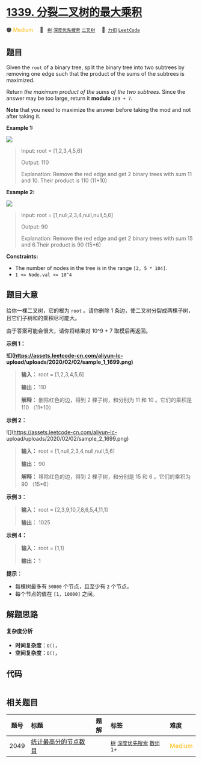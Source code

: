 # [1339. 分裂二叉树的最大乘积](https://2xiao.github.io/leetcode-js/problem/1339.html)

🟠 <font color=#ffb800>Medium</font>&emsp; 🔖&ensp; [`树`](/tag/tree.md) [`深度优先搜索`](/tag/depth-first-search.md) [`二叉树`](/tag/binary-tree.md)&emsp; 🔗&ensp;[`力扣`](https://leetcode.cn/problems/maximum-product-of-splitted-binary-tree) [`LeetCode`](https://leetcode.com/problems/maximum-product-of-splitted-binary-tree)

## 题目

Given the `root` of a binary tree, split the binary tree into two subtrees by
removing one edge such that the product of the sums of the subtrees is
maximized.

Return _the maximum product of the sums of the two subtrees_. Since the answer
may be too large, return it **modulo** `109 + 7`.

**Note** that you need to maximize the answer before taking the mod and not
after taking it.



**Example 1:**

![](https://assets.leetcode.com/uploads/2020/01/21/sample_1_1699.png)

> Input: root = [1,2,3,4,5,6]
> 
> Output: 110
> 
> Explanation: Remove the red edge and get 2 binary trees with sum 11 and 10. Their product is 110 (11*10)

**Example 2:**

![](https://assets.leetcode.com/uploads/2020/01/21/sample_2_1699.png)

> Input: root = [1,null,2,3,4,null,null,5,6]
> 
> Output: 90
> 
> Explanation: Remove the red edge and get 2 binary trees with sum 15 and 6.Their product is 90 (15*6)

**Constraints:**

  * The number of nodes in the tree is in the range `[2, 5 * 104]`.
  * `1 <= Node.val <= 10^4`


## 题目大意

给你一棵二叉树，它的根为 `root` 。请你删除 1 条边，使二叉树分裂成两棵子树，且它们子树和的乘积尽可能大。

由于答案可能会很大，请你将结果对 10^9 + 7 取模后再返回。



**示例 1：**

**![](https://assets.leetcode-cn.com/aliyun-lc-
upload/uploads/2020/02/02/sample_1_1699.png)**

> 
> 
> 
> 
> 
> **输入：** root = [1,2,3,4,5,6]
> 
> **输出：** 110
> 
> **解释：** 删除红色的边，得到 2 棵子树，和分别为 11 和 10 。它们的乘积是 110 （11*10）
> 
> 

**示例 2：**

![](https://assets.leetcode-cn.com/aliyun-lc-
upload/uploads/2020/02/02/sample_2_1699.png)

> 
> 
> 
> 
> 
> **输入：** root = [1,null,2,3,4,null,null,5,6]
> 
> **输出：** 90
> 
> **解释：** 移除红色的边，得到 2 棵子树，和分别是 15 和 6 。它们的乘积为 90 （15*6）
> 
> 

**示例 3：**

> 
> 
> 
> 
> 
> **输入：** root = [2,3,9,10,7,8,6,5,4,11,1]
> 
> **输出：** 1025
> 
> 

**示例 4：**

> 
> 
> 
> 
> 
> **输入：** root = [1,1]
> 
> **输出：** 1
> 
> 



**提示：**

  * 每棵树最多有 `50000` 个节点，且至少有 `2` 个节点。
  * 每个节点的值在 `[1, 10000]` 之间。


## 解题思路

#### 复杂度分析

- **时间复杂度**：`O()`，
- **空间复杂度**：`O()`，

## 代码

```javascript

```

## 相关题目

<!-- prettier-ignore -->
| 题号 | 标题 | 题解 | 标签 | 难度 |
| :------: | :------ | :------: | :------ | :------ |
| 2049 | [统计最高分的节点数目](https://leetcode.com/problems/count-nodes-with-the-highest-score) |  |  [`树`](/tag/tree.md) [`深度优先搜索`](/tag/depth-first-search.md) [`数组`](/tag/array.md) `1+` | <font color=#ffb800>Medium</font> |